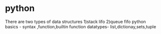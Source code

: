 # python
There are two types of data structures
 1)stack    lifo
 2)queue    fifo
python basics  - syntax ,function,builtin function
datatypes- list,dictionay,sets,tuple
